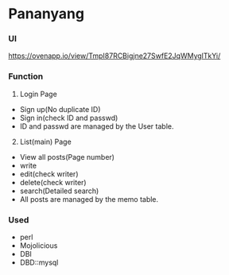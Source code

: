 Pananyang
==========

### UI
https://ovenapp.io/view/TmpI87RCBigjne27SwfE2JqWMyglTkYi/

### Function
1. Login Page
  - Sign up(No duplicate ID)
  - Sign in(check ID and passwd)
  - ID and passwd are managed by the User table.
  
2. List(main) Page
  - View all posts(Page number)
  - write
  - edit(check writer)
  - delete(check writer)
  - search(Detailed search)
  - All posts are managed by the memo table.

### Used
  - perl
  - Mojolicious
  - DBI
  - DBD::mysql






